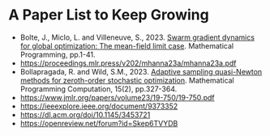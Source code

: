 # A Paper List to Keep Growing

* Bolte, J., Miclo, L. and Villeneuve, S., 2023. [Swarm gradient dynamics for global optimization: The mean-field limit case](https://link.springer.com/article/10.1007/s10107-023-01988-8). Mathematical Programming, pp.1-41.
* https://proceedings.mlr.press/v202/mhanna23a/mhanna23a.pdf
* Bollapragada, R. and Wild, S.M., 2023. [Adaptive sampling quasi-Newton methods for zeroth-order stochastic optimization](https://link.springer.com/article/10.1007/s12532-023-00233-9). Mathematical Programming Computation, 15(2), pp.327-364.
* https://www.jmlr.org/papers/volume23/19-750/19-750.pdf
* https://ieeexplore.ieee.org/document/9373352
* https://dl.acm.org/doi/10.1145/3453721
* https://openreview.net/forum?id=Skep6TVYDB
